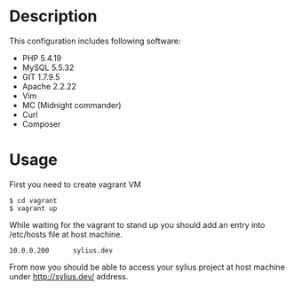 # Description
This configuration includes following software:

* PHP 5.4.19 
* MySQL 5.5.32
* GIT 1.7.9.5
* Apache 2.2.22
* Vim
* MC (Midnight commander)
* Curl
* Composer

# Usage

First you need to create vagrant VM

```
$ cd vagrant
$ vagrant up
```

While waiting for the vagrant to stand up you should add an entry into /etc/hosts file at host machine.

```
10.0.0.200      sylius.dev
```

From now you should be able to access your sylius project at host machine under http://sylius.dev/ address.
